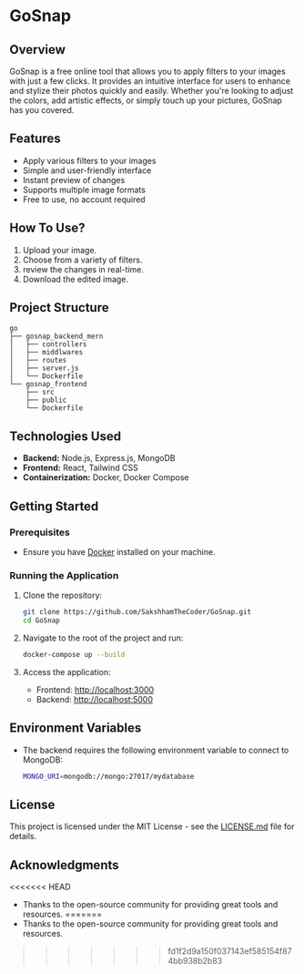 # GoSnap

## Overview

GoSnap is a free online tool that allows you to apply filters to your images with just a few clicks. It provides an intuitive interface for users to enhance and stylize their photos quickly and easily. Whether you're looking to adjust the colors, add artistic effects, or simply touch up your pictures, GoSnap has you covered.

## Features

- Apply various filters to your images
- Simple and user-friendly interface
- Instant preview of changes
- Supports multiple image formats
- Free to use, no account required

## How To Use?
1. Upload your image.
2. Choose from a variety of filters.
3. review the changes in real-time.
4. Download the edited image.

## Project Structure

```
go
├── gosnap_backend_mern
│   ├── controllers
│   ├── middlwares
│   ├── routes
│   ├── server.js
│   └── Dockerfile
└── gosnap_frontend
    ├── src
    ├── public
    └── Dockerfile
```

## Technologies Used

- **Backend:** Node.js, Express.js, MongoDB
- **Frontend:** React, Tailwind CSS
- **Containerization:** Docker, Docker Compose

## Getting Started

### Prerequisites

- Ensure you have [Docker](https://www.docker.com/products/docker-desktop) installed on your machine.

### Running the Application

1. Clone the repository:

   ```bash
   git clone https://github.com/SakshhamTheCoder/GoSnap.git
   cd GoSnap
   ```

2. Navigate to the root of the project and run:

   ```bash
   docker-compose up --build
   ```

3. Access the application:
   - Frontend: [http://localhost:3000](http://localhost:3000)
   - Backend: [http://localhost:5000](http://localhost:5000)

## Environment Variables

- The backend requires the following environment variable to connect to MongoDB:
  
  ```bash
  MONGO_URI=mongodb://mongo:27017/mydatabase
  ```

## License

This project is licensed under the MIT License - see the [LICENSE.md](LICENSE.md) file for details.

## Acknowledgments

<<<<<<< HEAD
- Thanks to the open-source community for providing great tools and resources.
=======
- Thanks to the open-source community for providing great tools and resources.
>>>>>>> fd1f2d9a150f037143ef585154f874bb938b2b83
